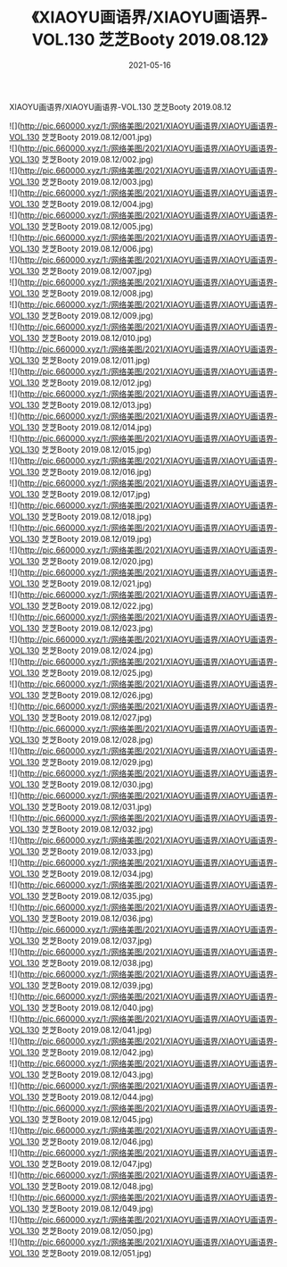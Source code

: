 ﻿---
layout: post
title:  《XIAOYU画语界/XIAOYU画语界-VOL.130 芝芝Booty 2019.08.12》
date:   2021-05-16
img: http://pic.660000.xyz/1:/网络美图/2021/XIAOYU画语界/XIAOYU画语界-VOL.130 芝芝Booty 2019.08.12/000.jpg
categories: [美女, 清纯, 唯美]
---

XIAOYU画语界/XIAOYU画语界-VOL.130 芝芝Booty 2019.08.12

 ![](http://pic.660000.xyz/1:/网络美图/2021/XIAOYU画语界/XIAOYU画语界-VOL.130 芝芝Booty 2019.08.12/001.jpg) <br>![](http://pic.660000.xyz/1:/网络美图/2021/XIAOYU画语界/XIAOYU画语界-VOL.130 芝芝Booty 2019.08.12/002.jpg) <br>![](http://pic.660000.xyz/1:/网络美图/2021/XIAOYU画语界/XIAOYU画语界-VOL.130 芝芝Booty 2019.08.12/003.jpg) <br>![](http://pic.660000.xyz/1:/网络美图/2021/XIAOYU画语界/XIAOYU画语界-VOL.130 芝芝Booty 2019.08.12/004.jpg) <br>![](http://pic.660000.xyz/1:/网络美图/2021/XIAOYU画语界/XIAOYU画语界-VOL.130 芝芝Booty 2019.08.12/005.jpg) <br>![](http://pic.660000.xyz/1:/网络美图/2021/XIAOYU画语界/XIAOYU画语界-VOL.130 芝芝Booty 2019.08.12/006.jpg) <br>![](http://pic.660000.xyz/1:/网络美图/2021/XIAOYU画语界/XIAOYU画语界-VOL.130 芝芝Booty 2019.08.12/007.jpg) <br>![](http://pic.660000.xyz/1:/网络美图/2021/XIAOYU画语界/XIAOYU画语界-VOL.130 芝芝Booty 2019.08.12/008.jpg) <br>![](http://pic.660000.xyz/1:/网络美图/2021/XIAOYU画语界/XIAOYU画语界-VOL.130 芝芝Booty 2019.08.12/009.jpg) <br>![](http://pic.660000.xyz/1:/网络美图/2021/XIAOYU画语界/XIAOYU画语界-VOL.130 芝芝Booty 2019.08.12/010.jpg) <br>![](http://pic.660000.xyz/1:/网络美图/2021/XIAOYU画语界/XIAOYU画语界-VOL.130 芝芝Booty 2019.08.12/011.jpg) <br>![](http://pic.660000.xyz/1:/网络美图/2021/XIAOYU画语界/XIAOYU画语界-VOL.130 芝芝Booty 2019.08.12/012.jpg) <br>![](http://pic.660000.xyz/1:/网络美图/2021/XIAOYU画语界/XIAOYU画语界-VOL.130 芝芝Booty 2019.08.12/013.jpg) <br>![](http://pic.660000.xyz/1:/网络美图/2021/XIAOYU画语界/XIAOYU画语界-VOL.130 芝芝Booty 2019.08.12/014.jpg) <br>![](http://pic.660000.xyz/1:/网络美图/2021/XIAOYU画语界/XIAOYU画语界-VOL.130 芝芝Booty 2019.08.12/015.jpg) <br>![](http://pic.660000.xyz/1:/网络美图/2021/XIAOYU画语界/XIAOYU画语界-VOL.130 芝芝Booty 2019.08.12/016.jpg) <br>![](http://pic.660000.xyz/1:/网络美图/2021/XIAOYU画语界/XIAOYU画语界-VOL.130 芝芝Booty 2019.08.12/017.jpg) <br>![](http://pic.660000.xyz/1:/网络美图/2021/XIAOYU画语界/XIAOYU画语界-VOL.130 芝芝Booty 2019.08.12/018.jpg) <br>![](http://pic.660000.xyz/1:/网络美图/2021/XIAOYU画语界/XIAOYU画语界-VOL.130 芝芝Booty 2019.08.12/019.jpg) <br>![](http://pic.660000.xyz/1:/网络美图/2021/XIAOYU画语界/XIAOYU画语界-VOL.130 芝芝Booty 2019.08.12/020.jpg) <br>![](http://pic.660000.xyz/1:/网络美图/2021/XIAOYU画语界/XIAOYU画语界-VOL.130 芝芝Booty 2019.08.12/021.jpg) <br>![](http://pic.660000.xyz/1:/网络美图/2021/XIAOYU画语界/XIAOYU画语界-VOL.130 芝芝Booty 2019.08.12/022.jpg) <br>![](http://pic.660000.xyz/1:/网络美图/2021/XIAOYU画语界/XIAOYU画语界-VOL.130 芝芝Booty 2019.08.12/023.jpg) <br>![](http://pic.660000.xyz/1:/网络美图/2021/XIAOYU画语界/XIAOYU画语界-VOL.130 芝芝Booty 2019.08.12/024.jpg) <br>![](http://pic.660000.xyz/1:/网络美图/2021/XIAOYU画语界/XIAOYU画语界-VOL.130 芝芝Booty 2019.08.12/025.jpg) <br>![](http://pic.660000.xyz/1:/网络美图/2021/XIAOYU画语界/XIAOYU画语界-VOL.130 芝芝Booty 2019.08.12/026.jpg) <br>![](http://pic.660000.xyz/1:/网络美图/2021/XIAOYU画语界/XIAOYU画语界-VOL.130 芝芝Booty 2019.08.12/027.jpg) <br>![](http://pic.660000.xyz/1:/网络美图/2021/XIAOYU画语界/XIAOYU画语界-VOL.130 芝芝Booty 2019.08.12/028.jpg) <br>![](http://pic.660000.xyz/1:/网络美图/2021/XIAOYU画语界/XIAOYU画语界-VOL.130 芝芝Booty 2019.08.12/029.jpg) <br>![](http://pic.660000.xyz/1:/网络美图/2021/XIAOYU画语界/XIAOYU画语界-VOL.130 芝芝Booty 2019.08.12/030.jpg) <br>![](http://pic.660000.xyz/1:/网络美图/2021/XIAOYU画语界/XIAOYU画语界-VOL.130 芝芝Booty 2019.08.12/031.jpg) <br>![](http://pic.660000.xyz/1:/网络美图/2021/XIAOYU画语界/XIAOYU画语界-VOL.130 芝芝Booty 2019.08.12/032.jpg) <br>![](http://pic.660000.xyz/1:/网络美图/2021/XIAOYU画语界/XIAOYU画语界-VOL.130 芝芝Booty 2019.08.12/033.jpg) <br>![](http://pic.660000.xyz/1:/网络美图/2021/XIAOYU画语界/XIAOYU画语界-VOL.130 芝芝Booty 2019.08.12/034.jpg) <br>![](http://pic.660000.xyz/1:/网络美图/2021/XIAOYU画语界/XIAOYU画语界-VOL.130 芝芝Booty 2019.08.12/035.jpg) <br>![](http://pic.660000.xyz/1:/网络美图/2021/XIAOYU画语界/XIAOYU画语界-VOL.130 芝芝Booty 2019.08.12/036.jpg) <br>![](http://pic.660000.xyz/1:/网络美图/2021/XIAOYU画语界/XIAOYU画语界-VOL.130 芝芝Booty 2019.08.12/037.jpg) <br>![](http://pic.660000.xyz/1:/网络美图/2021/XIAOYU画语界/XIAOYU画语界-VOL.130 芝芝Booty 2019.08.12/038.jpg) <br>![](http://pic.660000.xyz/1:/网络美图/2021/XIAOYU画语界/XIAOYU画语界-VOL.130 芝芝Booty 2019.08.12/039.jpg) <br>![](http://pic.660000.xyz/1:/网络美图/2021/XIAOYU画语界/XIAOYU画语界-VOL.130 芝芝Booty 2019.08.12/040.jpg) <br>![](http://pic.660000.xyz/1:/网络美图/2021/XIAOYU画语界/XIAOYU画语界-VOL.130 芝芝Booty 2019.08.12/041.jpg) <br>![](http://pic.660000.xyz/1:/网络美图/2021/XIAOYU画语界/XIAOYU画语界-VOL.130 芝芝Booty 2019.08.12/042.jpg) <br>![](http://pic.660000.xyz/1:/网络美图/2021/XIAOYU画语界/XIAOYU画语界-VOL.130 芝芝Booty 2019.08.12/043.jpg) <br>![](http://pic.660000.xyz/1:/网络美图/2021/XIAOYU画语界/XIAOYU画语界-VOL.130 芝芝Booty 2019.08.12/044.jpg) <br>![](http://pic.660000.xyz/1:/网络美图/2021/XIAOYU画语界/XIAOYU画语界-VOL.130 芝芝Booty 2019.08.12/045.jpg) <br>![](http://pic.660000.xyz/1:/网络美图/2021/XIAOYU画语界/XIAOYU画语界-VOL.130 芝芝Booty 2019.08.12/046.jpg) <br>![](http://pic.660000.xyz/1:/网络美图/2021/XIAOYU画语界/XIAOYU画语界-VOL.130 芝芝Booty 2019.08.12/047.jpg) <br>![](http://pic.660000.xyz/1:/网络美图/2021/XIAOYU画语界/XIAOYU画语界-VOL.130 芝芝Booty 2019.08.12/048.jpg) <br>![](http://pic.660000.xyz/1:/网络美图/2021/XIAOYU画语界/XIAOYU画语界-VOL.130 芝芝Booty 2019.08.12/049.jpg) <br>![](http://pic.660000.xyz/1:/网络美图/2021/XIAOYU画语界/XIAOYU画语界-VOL.130 芝芝Booty 2019.08.12/050.jpg) <br>![](http://pic.660000.xyz/1:/网络美图/2021/XIAOYU画语界/XIAOYU画语界-VOL.130 芝芝Booty 2019.08.12/051.jpg) <br>